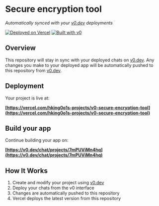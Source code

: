 # Secure encryption tool

*Automatically synced with your [v0.dev](https://v0.dev) deployments*

[![Deployed on Vercel](https://img.shields.io/badge/Deployed%20on-Vercel-black?style=for-the-badge&logo=vercel)](https://vercel.com/hking0o1s-projects/v0-secure-encryption-tool)
[![Built with v0](https://img.shields.io/badge/Built%20with-v0.dev-black?style=for-the-badge)](https://v0.dev/chat/projects/7mPUViMn4hq)

## Overview

This repository will stay in sync with your deployed chats on [v0.dev](https://v0.dev).
Any changes you make to your deployed app will be automatically pushed to this repository from [v0.dev](https://v0.dev).

## Deployment

Your project is live at:

**[https://vercel.com/hking0o1s-projects/v0-secure-encryption-tool](https://vercel.com/hking0o1s-projects/v0-secure-encryption-tool)**

## Build your app

Continue building your app on:

**[https://v0.dev/chat/projects/7mPUViMn4hq](https://v0.dev/chat/projects/7mPUViMn4hq)**

## How It Works

1. Create and modify your project using [v0.dev](https://v0.dev)
2. Deploy your chats from the v0 interface
3. Changes are automatically pushed to this repository
4. Vercel deploys the latest version from this repository